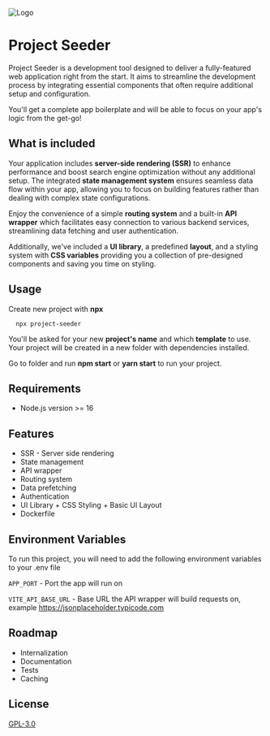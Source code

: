 
![Logo](https://i.ibb.co/QF23xQn/logo.png)

# Project Seeder

Project Seeder is a development tool designed to deliver a fully-featured web application right from the start. It aims to streamline the development process by integrating essential components that often require additional setup and configuration.

You'll get a complete app boilerplate and will be able to focus on your app's logic from the get-go!
## What is included
Your application includes **server-side rendering (SSR)** to enhance performance and boost search engine optimization without any additional setup. The integrated **state management system** ensures seamless data flow within your app, allowing you to focus on building features rather than dealing with complex state configurations.

Enjoy the convenience of a simple **routing system** and a built-in **API wrapper** which facilitates easy connection to various backend services, streamlining data fetching and user authentication.

Additionally, we've included a **UI library**, a predefined **layout**, and a styling system with **CSS variables** providing you a collection of pre-designed components and saving you time on styling.
## Usage

Create new project with **npx**

```
  npx project-seeder
```
You'll be asked for your new **project's name** and which **template** to use. Your project will be created in a new folder with dependencies installed.

Go to folder and run **npm start** or **yarn start** to run your project.

## Requirements
- Node.js version >= 16

## Features

- SSR - Server side rendering
- State management
- API wrapper
- Routing system
- Data prefetching
- Authentication
- UI Library + CSS Styling + Basic UI Layout
- Dockerfile
## Environment Variables

To run this project, you will need to add the following environment variables to your .env file

`APP_PORT` - Port the app will run on

`VITE_API_BASE_URL` - Base URL the API wrapper will build requests on, example https://jsonplaceholder.typicode.com

## Roadmap

- Internalization
- Documentation
- Tests
- Caching


## License

[GPL-3.0](https://opensource.org/license/gpl-3-0/)
